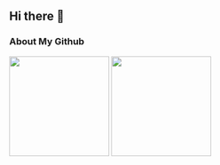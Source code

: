 ## Hi there 👋

<!--
**gvnzhou/gvnzhou** is a ✨ _special_ ✨ repository because its `README.md` (this file) appears on your GitHub profile.

Here are some ideas to get you started:

- 🔭 I’m currently working on ...
- 🌱 I’m currently learning ...
- 👯 I’m looking to collaborate on ...
- 🤔 I’m looking for help with ...
- 💬 Ask me about ...
- 📫 How to reach me: ...
- 😄 Pronouns: ...
- ⚡ Fun fact: ...
-->

### About My Github

<div align="left">
  <img height='180' src="https://github-readme-stats.vercel.app/api/top-langs/?username=junkaione&layout=compact&langs_count=8" align="center" />
  <img height='180' src="https://github-readme-stats.vercel.app/api?username=junkaione&show_icons=true" align="center" />
</div> 
